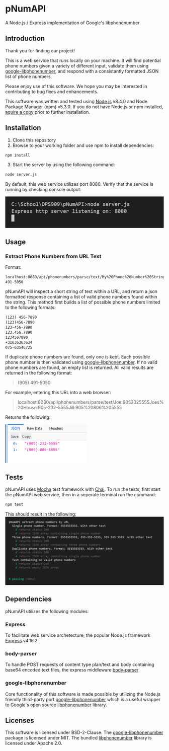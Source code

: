 # pNumAPI
A Node.js / Express implementation of Google's libphonenumber

## Introduction
Thank you for finding our project!

This is a web service that runs locally on your machine. It will find potential phone numbers given a variety of different input, validate them using [google-libphonenumber](https://github.com/ruimarinho/google-libphonenumber), and respond with a consistantly formatted JSON list of phone numbers.

Please enjoy use of this software. We hope you may be interested in contributing to bug fixes and enhancements.

This software was written and tested using [Node.js](https://nodejs.org/en/) v8.4.0 and Node Package Manager (npm) v5.3.0. If you do not have Node.js or npm installed, [aquire a copy](https://nodejs.org/en/) prior to further installation.

## Installation
1. Clone this repository
2. Browse to your working folder and use npm to install dependencies:
```sh
npm install
```
3. Start the server by using the following command:
```sh
node server.js
```

By default, this web service utilizes port 8080. Verify that the service is running by checking console output:

![pNumAPI Running](screenshots/pNumAPI_running.png "Service successfully running")

## Usage
### Extract Phone Numbers from URL Text
Format:

    localhost:8080/api/phonenumbers/parse/text/My%20Phone%20Number%20String%3A%20905-491-5050

pNumAPI will inspect a short string of text within a URL, and return a json formatted response containing a list of valid phone numbers found within the string. This method first builds a list of possible phone numbers limited to the following formats:

    (123) 456-7890
    (123)456-7890
    123-456-7890
    123.456.7890
    1234567890
    +31636363634
    075-63546725 

If duplicate phone numbers are found, only one is kept. Each possible phone number is then validated using [google-libphonenumber](https://github.com/ruimarinho/google-libphonenumber). If no valid phone numbers are found, an empty list is returned. All valid results are returned in the following format:

> (905) 491-5050

For example, entering this URL into a web browser:

> localhost:8080/api/phonenumbers/parse/text/Joe:9052325555Joes%20House:905-232-5555Jill:905%20806%205555

Returns the following:

![JSON_Results](screenshots/by_url_example.png "JSON list containing two valid phone numbers")

## Tests
pNumAPI uses [Mocha](https://mochajs.org/) test framework with [Chai](http://chaijs.com/). To run the tests, first start the pNumAPI web service, then in a seperate terminal run the command:
```sh
npm test
```
This should result in the following:
![Test output](screenshots/test_results.png "Successful test cases")

## Dependencies
pNumAPI utilizes the following modules:

### Express
To facilitate web service archetecture, the popular Node.js framework [Express](https://expressjs.com/) v4.16.2.

### body-parser
To handle POST requests of content type plan/text and body containing base64 encoded text files, the express middleware [body-parser](https://github.com/expressjs/body-parser)

### google-libphonenumber
Core functionality of this software is made possible by utilizing the Node.js friendly third-party port [google-libphonenumber](https://github.com/ruimarinho/google-libphonenumber) which is a useful wrapper to Google's open source [libphonenumber](https://github.com/googlei18n/libphonenumber) library.

## Licenses
This software is licensed under BSD-2-Clause. The [google-libphonenumber](https://github.com/ruimarinho/google-libphonenumber) package is licensed under MIT. The bundled [libphonenumber](https://github.com/googlei18n/libphonenumber) library is licensed under Apache 2.0.